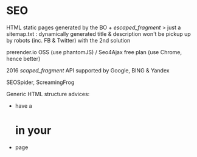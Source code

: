 # SEO

HTML static pages generated by the BO + _escaped_fragment_ > just a sitemap.txt : dynamically generated title & description won't be pickup up by robots (inc. FB & Twitter) with the 2nd solution

prerender.io OSS (use phantomJS) / Seo4Ajax free plan (use Chrome, hence better)

2016 _scaped_fragment_ API supported by Google, BING & Yandex

SEOSpider, ScreamingFrog

Generic HTML structure advices:
- have a <h1> in your <body>
- page <title> & <meta> descriptions are important
- use img alt texts

## Google Webmaster Tools / Search console
- il est important d'y spécifier un sitemap.xml
- en cas de duplicatas d'URL dans les résultats de recherche (ex: ?rfrr=...), utiliser le menu "Crawl > URL Parameters" pour les exclure


# Accessibility

tabindex: indicate if the element can take input focus and participate to keyboard navigation

RGAA: http://references.modernisation.gouv.fr/rgaa-accessibilite

Contrast check:
- Tanaguru Contrast-Finder Firefox addon
- Colour Contrast Analyser (paciellogroup.com) : top !
- Plugin Chrome: Accessibility Developer Tools
- Color Oracle (Windows / Linux small tool - no snapshot)